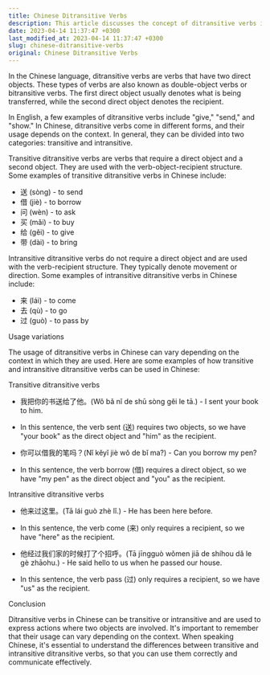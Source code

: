 ```yaml
---
title: Chinese Ditransitive Verbs
description: This article discusses the concept of ditransitive verbs in the Chinese language and provides examples of their usage.
date: 2023-04-14 11:37:47 +0300
last_modified_at: 2023-04-14 11:37:47 +0300
slug: chinese-ditransitive-verbs
original: Chinese Ditransitive Verbs
---
```

In the Chinese language, ditransitive verbs are verbs that have two direct objects. These types of verbs are also known as double-object verbs or bitransitive verbs. The first direct object usually denotes what is being transferred, while the second direct object denotes the recipient.

In English, a few examples of ditransitive verbs include "give," "send," and "show." In Chinese, ditransitive verbs come in different forms, and their usage depends on the context. In general, they can be divided into two categories: transitive and intransitive.

Transitive ditransitive verbs are verbs that require a direct object and a second object. They are used with the verb-object-recipient structure. Some examples of transitive ditransitive verbs in Chinese include:

- 送 (sòng) - to send
- 借 (jiè) - to borrow
- 问 (wèn) - to ask
- 买 (mǎi) - to buy
- 给 (gěi) - to give
- 带 (dài) - to bring

Intransitive ditransitive verbs do not require a direct object and are used with the verb-recipient structure. They typically denote movement or direction. Some examples of intransitive ditransitive verbs in Chinese include:

- 来 (lái) - to come
- 去 (qù) - to go 
- 过 (guò) - to pass by

Usage variations

The usage of ditransitive verbs in Chinese can vary depending on the context in which they are used. Here are some examples of how transitive and intransitive ditransitive verbs can be used in Chinese:

Transitive ditransitive verbs

- 我把你的书送给了他。(Wǒ bǎ nǐ de shū sòng gěi le tā.) - I sent your book to him.

- In this sentence, the verb sent (送) requires two objects, so we have "your book" as the direct object and "him" as the recipient.

- 你可以借我的笔吗？(Nǐ kěyǐ jiè wǒ de bǐ ma?) - Can you borrow my pen?

- In this sentence, the verb borrow (借) requires a direct object, so we have "my pen" as the direct object and "you" as the recipient.

Intransitive ditransitive verbs

- 他来过这里。(Tā lái guò zhè lǐ.) - He has been here before.

- In this sentence, the verb come (来) only requires a recipient, so we have "here" as the recipient.

- 他经过我们家的时候打了个招呼。(Tā jīngguò wǒmen jiā de shíhou dǎ le gè zhāohu.) - He said hello to us when he passed our house.

- In this sentence, the verb pass (过) only requires a recipient, so we have "us" as the recipient.

Conclusion

Ditransitive verbs in Chinese can be transitive or intransitive and are used to express actions where two objects are involved. It's important to remember that their usage can vary depending on the context. When speaking Chinese, it's essential to understand the differences between transitive and intransitive ditransitive verbs, so that you can use them correctly and communicate effectively.